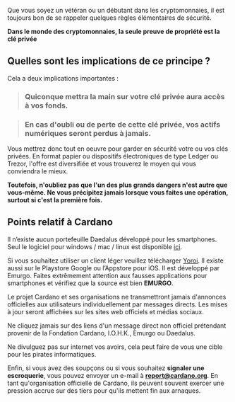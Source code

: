 Que vous soyez un vétéran ou un débutant dans les cryptomonnaies, il est toujours bon de se rappeler quelques règles élémentaires de sécurité.

**Dans le monde des cryptomonnaies, la seule preuve de propriété est la clé privée**

## Quelles sont les implications de ce principe ?

Cela a deux implications importantes :

>### Quiconque mettra la main sur votre clé privée aura accès à vos fonds.

>### En cas d'oubli ou de perte de cette clé privée, vos actifs numériques seront perdus à jamais.

Vous mettrez donc tout en oeuvre pour garder en sécurité votre ou vos clés privées. En format papier ou dispositifs électroniques de type Ledger ou Trezor, l'offre est diversifiée et vous trouverez le moyen qui vous conviendra le mieux.

**Toutefois, n'oubliez pas que l'un des plus grands dangers n'est autre que vous-même. Ne vous précipitez jamais lorsque vous faites une opération, surtout si c'est la première fois.**

## Points relatif à Cardano

Il n’existe aucun portefeuille Daedalus développé pour les smartphones. Seul le logiciel pour windows / mac / linux est disponible [ici](https://daedaluswallet.io).

Si vous souhaitez utiliser un client léger veuillez télécharger [Yoroi](https://yoroi-wallet.com/#/). Il existe aussi sur le Playstore Google ou l’Appstore pour iOS. Il est développé par Emurgo. Faites extrêmement attention aux fausses applications pour smartphones et vérifiez que la source est bien **EMURGO**.

Le projet Cardano et ses organisations ne transmettront jamais d'annonces officielles aux utilisateurs individuellement par messages directs. Les mises à jour seront affichées sur les sites web officiels et médias sociaux.

Ne cliquez jamais sur des liens d'un message direct non officiel prétendant provenir de la Fondation Cardano, I.O.H.K., Emurgo ou Daedalus.

Ne divulguez pas sur internet vos avoirs, cela peut faire de vous une cible pour les pirates informatiques.

Enfin, si vous avez des soupçons ou si vous souhaitez **signaler une escroquerie**, vous pouvez envoyer un e-mail à **report@cardano.org**. En tant qu'organisation officielle de Cardano, ils peuvent souvent exercer une pression accrue sur des tiers pour qu'ils mettent fin aux arnaques.



